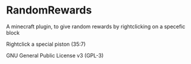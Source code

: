 RandomRewards
=============

A minecraft plugin, to give random rewards by rightclicking on a specefic block

Rightclick a special piston (35:7)

GNU General Public License v3 (GPL-3)
